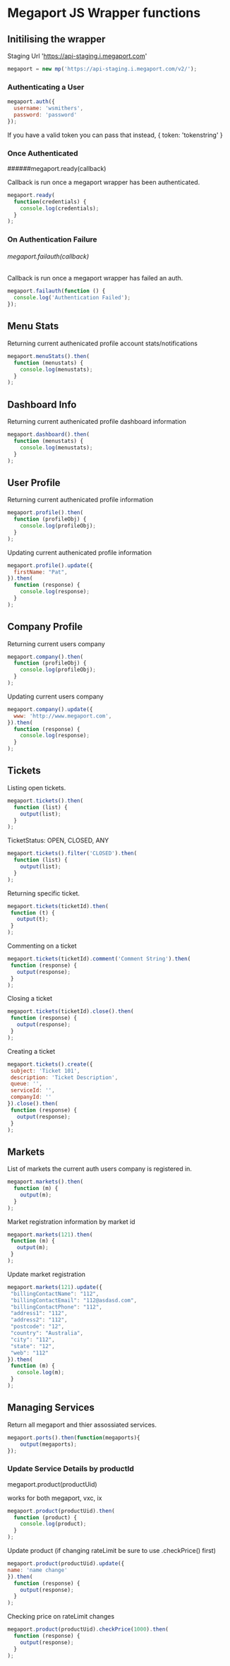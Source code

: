 # Megaport JS Wrapper functions

## Initilising the wrapper

Staging Url 'https://api-staging.i.megaport.com'

```javascript
megaport = new mp('https://api-staging.i.megaport.com/v2/');
```

### Authenticating a User
```javascript
megaport.auth({
  username: 'wsmithers',
  password: 'password'
});

```
If you have a valid token you can pass that instead, { token: 'tokenstring' }

### Once Authenticated

######megaport.ready(callback)

Callback is run once a megaport wrapper has been authenticated.

```javascript
megaport.ready(
  function(credentials) {
    console.log(credentials);
  }
);
```

### On Authentication Failure

###### megaport.failauth(callback)

Callback is run once a megaport wrapper has failed an auth.

```javascript
megaport.failauth(function () {
  console.log('Authentication Failed');
});
```

## Menu Stats

Returning current authenicated profile account stats/notifications

```javascript
megaport.menuStats().then(
  function (menustats) {
    console.log(menustats);
  }
);
```

## Dashboard Info

Returning current authenicated profile dashboard information

```javascript
megaport.dashboard().then(
  function (menustats) {
    console.log(menustats);
  }
);
```

## User Profile

Returning current authenicated profile information

```javascript
megaport.profile().then(
  function (profileObj) {
    console.log(profileObj);
  }
);
```
Updating current authenicated profile information

```javascript
megaport.profile().update({
  firstName: "Pat",
}).then(
  function (response) {
    console.log(response);
  }
);
```

## Company Profile

Returning current users company

```javascript
megaport.company().then(
  function (profileObj) {
    console.log(profileObj);
  }
);
```

Updating current users company

```javascript
megaport.company().update({
  www: 'http://www.megaport.com',
}).then(
  function (response) {
    console.log(response);
  }
);
```

## Tickets

Listing open tickets.

```javascript
megaport.tickets().then(
  function (list) {
    output(list);
  }
);
```

TicketStatus: OPEN, CLOSED, ANY

```javascript
megaport.tickets().filter('CLOSED').then(
  function (list) {
    output(list);
  }
);
```
Returning specific ticket.

```javascript
megaport.tickets(ticketId).then(
 function (t) {
   output(t);
 }
);
```
Commenting on a ticket

```javascript
megaport.tickets(ticketId).comment('Comment String').then(
 function (response) {
   output(response);
 }
);
```

Closing a ticket

```javascript
megaport.tickets(ticketId).close().then(
 function (response) {
   output(response);
 }
);
```

Creating a ticket

```javascript
megaport.tickets().create({
 subject: 'Ticket 101',
 description: 'Ticket Description',
 queue: '',
 serviceId: '',
 companyId: ''
}).close().then(
 function (response) {
   output(response);
 }
);
```


## Markets

List of markets the current auth users company is registered in.

```javascript
megaport.markets().then(
  function (m) {
    output(m);
  }
);
```

Market registration information by market id

```javascript
megaport.markets(121).then(
 function (m) {
   output(m); 
 }
);
```

Update market registration

```javascript
megaport.markets(121).update({
 "billingContactName": "112",
 "billingContactEmail": "112@asdasd.com",
 "billingContactPhone": "112",
 "address1": "112",
 "address2": "112",
 "postcode": "12",
 "country": "Australia",
 "city": "112",
 "state": "12",
 "web": "112"
}).then(
 function (m) {
   console.log(m);
 }
);
```

## Managing Services

Return all megaport and thier assossiated services.

```javascript
megaport.ports().then(function(megaports){
    output(megaports);
});
```

### Update Service Details by productId

megaport.product(productUid)

works for both megaport, vxc, ix

```javascript
megaport.product(productUid).then(
  function (product) {
    console.log(product);
  }
);
```

Update product (if changing rateLimit be sure to use .checkPrice() first)

```javascript
megaport.product(productUid).update({
name: 'name change'
}).then(
  function (response) {
    output(response);
  }
);
```

Checking price on rateLimit changes

```javascript
megaport.product(productUid).checkPrice(1000).then(
  function (response) {
    output(response);
  }
);
```

